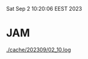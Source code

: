 Sat Sep  2 10:20:06 EEST 2023
# JAM
<a href='./cache/202309/02_10.log'>./cache/202309/02_10.log</a>
